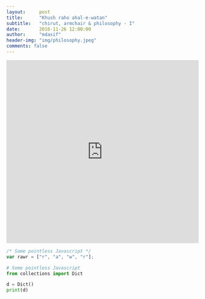 ```yaml
---
layout:     post
title:      "Khush raho ahal-e-watan"
subtitle:   "chirut, armchair & philosophy - I"
date:       2016-11-26 12:00:00
author:     "mdasif"
header-img: "img/philosophy.jpeg"
comments: false
---
```


<iframe width="100%" height="480" src="https://www.youtube.com/embed/1nKpafPZZCw" frameborder="0" allowfullscreen></iframe>


```javascript
/* Some pointless Javascript */
var rawr = ["r", "a", "w", "r"];
```

```python
# Some pointless Javascript
from collections import Dict

d = Dict()
print(d)
```
